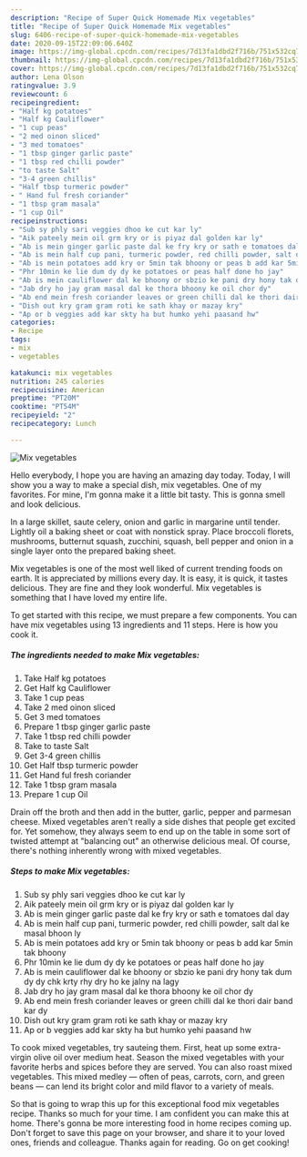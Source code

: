 ```yaml
---
description: "Recipe of Super Quick Homemade Mix vegetables"
title: "Recipe of Super Quick Homemade Mix vegetables"
slug: 6406-recipe-of-super-quick-homemade-mix-vegetables
date: 2020-09-15T22:09:06.640Z
image: https://img-global.cpcdn.com/recipes/7d13fa1dbd2f716b/751x532cq70/mix-vegetables-recipe-main-photo.jpg
thumbnail: https://img-global.cpcdn.com/recipes/7d13fa1dbd2f716b/751x532cq70/mix-vegetables-recipe-main-photo.jpg
cover: https://img-global.cpcdn.com/recipes/7d13fa1dbd2f716b/751x532cq70/mix-vegetables-recipe-main-photo.jpg
author: Lena Olson
ratingvalue: 3.9
reviewcount: 6
recipeingredient:
- "Half kg potatoes"
- "Half kg Cauliflower"
- "1 cup peas"
- "2 med oinon sliced"
- "3 med tomatoes"
- "1 tbsp ginger garlic paste"
- "1 tbsp red chilli powder"
- "to taste Salt"
- "3-4 green chillis"
- "Half tbsp turmeric powder"
- " Hand ful fresh coriander"
- "1 tbsp gram masala"
- "1 cup Oil"
recipeinstructions:
- "Sub sy phly sari veggies dhoo ke cut kar ly"
- "Aik pateely mein oil grm kry or is piyaz dal golden kar ly"
- "Ab is mein ginger garlic paste dal ke fry kry or sath e tomatoes dal day"
- "Ab is mein half cup pani, turmeric powder, red chilli powder, salt dal ke masal bhoon ly"
- "Ab is mein potatoes add kry or 5min tak bhoony or peas b add kar 5min tak bhoony"
- "Phr 10min ke lie dum dy dy ke potatoes or peas half done ho jay"
- "Ab is mein cauliflower dal ke bhoony or sbzio ke pani dry hony tak dum dy dy chk krty rhy dry ho ke jalny na lagy"
- "Jab dry ho jay gram masal dal ke thora bhoony ke oil chor dy"
- "Ab end mein fresh coriander leaves or green chilli dal ke thori dair band kar dy"
- "Dish out kry gram gram roti ke sath khay or mazay kry"
- "Ap or b veggies add kar skty ha but humko yehi paasand hw"
categories:
- Recipe
tags:
- mix
- vegetables

katakunci: mix vegetables 
nutrition: 245 calories
recipecuisine: American
preptime: "PT20M"
cooktime: "PT54M"
recipeyield: "2"
recipecategory: Lunch

---
```



![Mix vegetables](https://img-global.cpcdn.com/recipes/7d13fa1dbd2f716b/751x532cq70/mix-vegetables-recipe-main-photo.jpg)

Hello everybody, I hope you are having an amazing day today. Today, I will show you a way to make a special dish, mix vegetables. One of my favorites. For mine, I'm gonna make it a little bit tasty. This is gonna smell and look delicious.

In a large skillet, saute celery, onion and garlic in margarine until tender. Lightly oil a baking sheet or coat with nonstick spray. Place broccoli florets, mushrooms, butternut squash, zucchini, squash, bell pepper and onion in a single layer onto the prepared baking sheet.

Mix vegetables is one of the most well liked of current trending foods on earth. It is appreciated by millions every day. It is easy, it is quick, it tastes delicious. They are fine and they look wonderful. Mix vegetables is something that I have loved my entire life.


To get started with this recipe, we must prepare a few components. You can have mix vegetables using 13 ingredients and 11 steps. Here is how you cook it.

<!--inarticleads1-->

##### The ingredients needed to make Mix vegetables:

1. Take Half kg potatoes
1. Get Half kg Cauliflower
1. Take 1 cup peas
1. Take 2 med oinon sliced
1. Get 3 med tomatoes
1. Prepare 1 tbsp ginger garlic paste
1. Take 1 tbsp red chilli powder
1. Take to taste Salt
1. Get 3-4 green chillis
1. Get Half tbsp turmeric powder
1. Get  Hand ful fresh coriander
1. Take 1 tbsp gram masala
1. Prepare 1 cup Oil


Drain off the broth and then add in the butter, garlic, pepper and parmesan cheese. Mixed vegetables aren&#39;t really a side dishes that people get excited for. Yet somehow, they always seem to end up on the table in some sort of twisted attempt at &#34;balancing out&#34; an otherwise delicious meal. Of course, there&#39;s nothing inherently wrong with mixed vegetables. 

<!--inarticleads2-->

##### Steps to make Mix vegetables:

1. Sub sy phly sari veggies dhoo ke cut kar ly
1. Aik pateely mein oil grm kry or is piyaz dal golden kar ly
1. Ab is mein ginger garlic paste dal ke fry kry or sath e tomatoes dal day
1. Ab is mein half cup pani, turmeric powder, red chilli powder, salt dal ke masal bhoon ly
1. Ab is mein potatoes add kry or 5min tak bhoony or peas b add kar 5min tak bhoony
1. Phr 10min ke lie dum dy dy ke potatoes or peas half done ho jay
1. Ab is mein cauliflower dal ke bhoony or sbzio ke pani dry hony tak dum dy dy chk krty rhy dry ho ke jalny na lagy
1. Jab dry ho jay gram masal dal ke thora bhoony ke oil chor dy
1. Ab end mein fresh coriander leaves or green chilli dal ke thori dair band kar dy
1. Dish out kry gram gram roti ke sath khay or mazay kry
1. Ap or b veggies add kar skty ha but humko yehi paasand hw


To cook mixed vegetables, try sauteing them. First, heat up some extra-virgin olive oil over medium heat. Season the mixed vegetables with your favorite herbs and spices before they are served. You can also roast mixed vegetables. This mixed medley — often of peas, carrots, corn, and green beans — can lend its bright color and mild flavor to a variety of meals. 

So that is going to wrap this up for this exceptional food mix vegetables recipe. Thanks so much for your time. I am confident you can make this at home. There's gonna be more interesting food in home recipes coming up. Don't forget to save this page on your browser, and share it to your loved ones, friends and colleague. Thanks again for reading. Go on get cooking!
